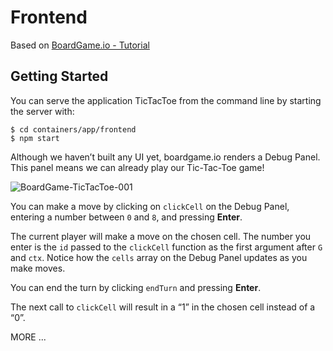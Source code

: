 # Frontend

Based on [BoardGame.io - Tutorial](https://boardgame.io/documentation/#/tutorial)

## Getting Started

You can serve the application TicTacToe from the command line by starting the server with:

```
$ cd containers/app/frontend
$ npm start
```

Although we haven’t built any UI yet, boardgame.io renders a Debug Panel. This panel means we can already play our Tic-Tac-Toe game!

![BoardGame-TicTacToe-001](https://github.com/user-attachments/assets/5ceef030-c375-4b4b-9e6d-3616001695fc)

You can make a move by clicking on ```clickCell``` on the Debug Panel, entering a number between ```0``` and ```8```, and pressing **Enter**. 

The current player will make a move on the chosen cell. The number you enter is the ```id``` passed to the ```clickCell``` function as the first argument after ```G``` and ```ctx```. Notice how the ```cells``` array on the Debug Panel updates as you make moves. 

You can end the turn by clicking ```endTurn``` and pressing **Enter**. 

The next call to ```clickCell``` will result in a “1” in the chosen cell instead of a “0”.

MORE ...